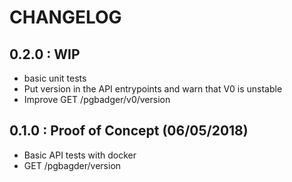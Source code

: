 CHANGELOG
===============================================================================

0.2.0 : WIP
-------------------------------------------------------------------------------

* basic unit tests
* Put version in the API entrypoints and warn that V0 is unstable
* Improve GET /pgbadger/v0/version

0.1.0 : Proof of Concept  (06/05/2018)
-------------------------------------------------------------------------------

* Basic API tests with docker
* GET /pgbagder/version

